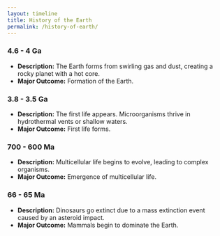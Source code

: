 ```yaml
---
layout: timeline
title: History of the Earth
permalink: /history-of-earth/
---
```


### 4.6 - 4 Ga
- **Description:** The Earth forms from swirling gas and dust, creating a rocky planet with a hot core.
- **Major Outcome:** Formation of the Earth.

### 3.8 - 3.5 Ga
- **Description:** The first life appears. Microorganisms thrive in hydrothermal vents or shallow waters.
- **Major Outcome:** First life forms.

### 700 - 600 Ma
- **Description:** Multicellular life begins to evolve, leading to complex organisms.
- **Major Outcome:** Emergence of multicellular life.

### 66 - 65 Ma
- **Description:** Dinosaurs go extinct due to a mass extinction event caused by an asteroid impact.
- **Major Outcome:** Mammals begin to dominate the Earth.
